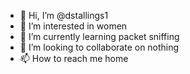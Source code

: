 - 👋 Hi, I’m @dstallings1
- 👀 I’m interested in women
- 🌱 I’m currently learning packet sniffing
- 💞️ I’m looking to collaborate on nothing
- 📫 How to reach me home

<!---
dstallings1/dstallings1 is a ✨ special ✨ repository because its `README.md` (this file) appears on your GitHub profile.
You can click the Preview link to take a look at your changes.
--->

